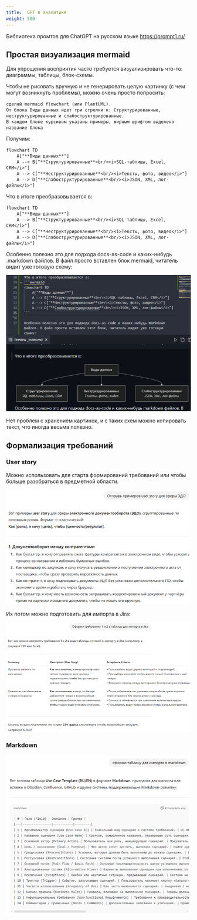 ```yaml
---
title:  GPT в аналитике
weight: 500
---
```

Библиотека промтов для ChatGPT на русском языке https://prompt1.ru/

## Простая визуализация mermaid

Для упрощения восприятия часто требуется визуализировать что-то: диаграммы, таблицы, блок-схемы.

Чтобы не рисовать вручную и не генерировать целую картинку (с чем могут возникнуть проблемы), можно очень просто попросить:

```
сделай mermaid flowchart (или PlantUML). 
От блока Виды данных идет три стрелки к: Структурированные, неструктурированные и слабоструктурированные. 
В каждом блоке курсивом указаны примеры, жирным шрифтом выделено название блока
```

Получим:
```
flowchart TD
    A["**Виды данных**"]
    A --> B["**Структурированные**<br/><i>SQL-таблицы, Excel, CRM</i>"]
    A --> C["**Неструктурированные**<br/><i>Тексты, фото, видео</i>"]
    A --> D["**Слабоструктурированные**<br/><i>JSON, XML, лог-файлы</i>"]
```

Что в итоге преобразовывается в:
```mermaid
flowchart TD
    A["**Виды данных**"]
    A --> B["**Структурированные**<br/><i>SQL-таблицы, Excel, CRM</i>"]
    A --> C["**Неструктурированные**<br/><i>Тексты, фото, видео</i>"]
    A --> D["**Слабоструктурированные**<br/><i>JSON, XML, лог-файлы</i>"]
```

Особенно полезно это для подхода docs-as-code и каких-нибудь .markdown файлов. В файл просто вставлен блок mermaid, читатель видит уже готовую схему:

![alt text](image-3.png)

Нет проблем с хранением картинок, и с таких схем можно копировать текст, что иногда весьма полезно.

## Формализация требований
### User story

Можно использовать для старта формирований требований или чтобы больше разобраться в предметной области.

![alt text](image.png)

Их потом можно подготовить для импорта в Jira:

![alt text](image-1.png)

### Markdown
![alt text](image-2.png)